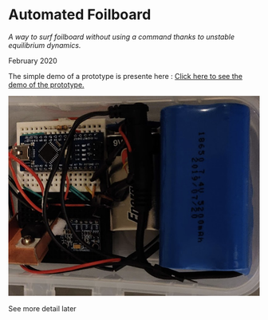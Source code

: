 # Automated Foilboard
*A way to surf foilboard without using a command thanks to unstable equilibrium dynamics.*

February 2020

The simple demo of a prototype is presente here : [Click here to see the demo of the prototype.](/project_1.mp4)

![Embedded electronics](/project_1.jpg)

See more detail later